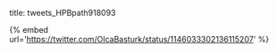 title: tweets_HPBpath918093

{% embed url='https://twitter.com/OlcaBasturk/status/1146033302136115207' %}

